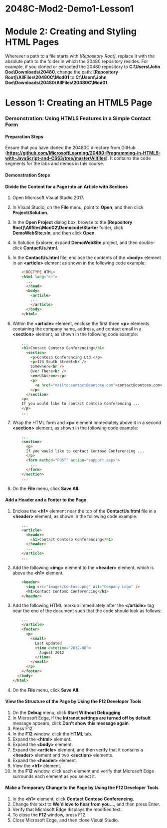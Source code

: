# 2048C-Mod2-Demo1-Lesson1

# Module 2: Creating and Styling HTML Pages

Wherever a path to a file starts with *[Repository Root]*, replace it with the absolute path to the folder in which the 20480 repository resides. For example, if you cloned or extracted the 20480 repository to **C:\Users\John Doe\Downloads\20480**, change the path: **[Repository Root]\AllFiles\20480C\Mod01** to **C:\Users\John Doe\Downloads\20480\AllFiles\20480C\Mod01**.

# Lesson 1: Creating an HTML5 Page

### Demonstration: Using HTML5 Features in a Simple Contact Form

#### Preparation Steps 

Ensure that you have cloned the 20480C directory from GitHub (**https://github.com/MicrosoftLearning/20480-Programming-in-HTML5-with-JavaScript-and-CSS3/tree/master/Allfiles**). It contains the code segments for the labs and demos in this course.

#### Demonstration Steps

#### Divide the Content for a Page into an Article with Sections

1. Open Microsoft Visual Studio 2017.

2. In Visual Studio, on the **File** menu, point to **Open**, and then click **Project/Solution**.

3. In the **Open Project** dialog box, browse to the **[Repository Root]\Allfiles\Mod02\Democode\Starter** folder, click **DemoWebSite.sln**, and then click **Open**.

4. In Solution Explorer, expand **DemoWebSite** project, and then double-click **ContactUs.html**.

5. In the **ContactUs.html** file, enclose the contents of the **&lt;body&gt;** element in an **&lt;article&gt;** element as shown in the following code example:

   ```html
       <!DOCTYPE HTML>
       <html lang="en">  
         ...
         </head>
         <body>
           <article>
           ...
           </article>
         </body>
       </html>
   
   ```

6. Within the **&lt;article&gt;** element, enclose the first three **&lt;p&gt;** elements containing the company name, address, and contact email in a **&lt;section&gt;** element, as shown in the following code example:

   ```html
       ...
       <h1>Contact Contoso Conferencing</h1>
         <section>
           <p>Contoso Conferencing Ltd.</p>
           <p>123 South Street<br />
           Somewhere<br />
           Over There<br />
           <em>USA</em></p>
           <p>
             <a href="mailto:contact@contoso.com">contact@contoso.com</a>
           </p>
         </section>
       <p>
       If you would like to contact Contoso Conferencing ...
       </p>
       ...
   ```

7. Wrap the HTML form and **&lt;p&gt;** element immediately above it in a second **&lt;section&gt;** element, as shown in the following code example:

   ```html
       ...
       <section>
         <p>
         If you would like to contact Contoso Conferencing ...
         </p>
         <form method="POST" action="support.aspx">
           ...
         </form>
       </section>
       ...
   ```

8. On the **File** menu, click **Save All**.

#### Add a Header and a Footer to the Page

1. Enclose the **&lt;h1&gt;** element near the top of the **ContactUs.html** file in a **&lt;header&gt;** element, as shown in the following code example:

   ```html
       ...
       <article>
         <header>
           <h1>Contact Contoso Conferencing</h1>
         </header>
         ...
       </article>
       ...
   ```

2. Add the following **&lt;img&gt;** element to the **&lt;header&gt;** element, which is above the **&lt;h1&gt;** element.

   ```html
       <header>
         <img src="images/Contoso.png" alt="Company Logo" />
         <h1>Contact Contoso Conferencing</h1>
       </header>
   ```

3. Add the following HTML markup immediately after the **&lt;/article&gt;** tag near the end of the document such that the code should look as follows:

   ```html
       ...
       </article>
       <footer>
         <p>
           <small>
             Last updated 
             <time datetime="2012-08">
               August 2012
             </time>
           </small>
         </p>
       </footer>
     </body>
   </html>
   ```

4. On the **File** menu, click **Save All**.

#### View the Structure of the Page by Using the F12 Developer Tools

1.	On the **Debug** menu, click **Start Without Debugging**.
2.	In Microsoft Edge, if the **Intranet settings are turned off by default** message appears, click **Don’t show this message again**.
3.	Press F12.
4.	In the **F12** window, click the **HTML** tab.
5.	Expand the **&lt;html&gt;** element.
6.	Expand the **&lt;body&gt;** element.
7.	Expand the **&lt;article&gt;** element, and then verify that it contains a **&lt;header&gt;** element and two **&lt;section&gt;** elements.
8.	Expand the **&lt;header&gt;** element.
9.	View the **&lt;h1&gt;** element.
10.	In the **F12** window, click each element and verify that Microsoft Edge surrounds each element as you select it.



#### Make a Temporary Change to the Page by Using the F12 Developer Tools

1.	In the **&lt;h1&gt;** element, click **Contact Contoso Conferencing**.
2.	Change this text to **We'd love to hear from you…**, and then press Enter.
3.	Verify that Microsoft Edge displays the modified text.
4.	To close the **F12** window, press F12.
5.	Close Microsoft Edge, and then close Visual Studio.